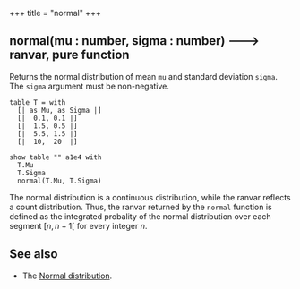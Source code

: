 +++
title = "normal"
+++

## normal(mu : number, sigma : number) 🡒 ranvar, pure function

Returns the normal distribution of mean `mu` and standard deviation `sigma`. The `sigma` argument must be non-negative.

```envision
table T = with
  [| as Mu, as Sigma |]
  [|  0.1, 0.1 |]
  [|  1.5, 0.5 |]
  [|  5.5, 1.5 |]
  [|  10,  20  |]

show table "" a1e4 with
  T.Mu
  T.Sigma
  normal(T.Mu, T.Sigma)
```

The normal distribution is a continuous distribution, while the ranvar reflects a count distribution. Thus, the ranvar returned by the `normal` function is defined as the integrated probality of the normal distribution over each segment $[n, n +1[$ for every integer $n$.

## See also

* The [Normal distribution](https://en.wikipedia.org/wiki/Normal_distribution).
